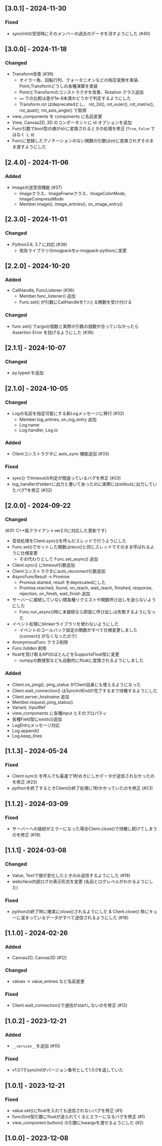 ## [3.0.1] - 2024-11-30
### Fixed
* syncInitの受信時にそのメンバーの過去のデータを消すようにした (#40)

## [3.0.0] - 2024-11-18
### Changed
* Transform改善 (#39)
    * オイラー角、回転行列、クォータニオンなどの相互変換を実装、Point,Transformどうしの各種演算を実装
    * PointとTransformのコンストラクタを改善、Rotation クラス追加
    * `==` での比較は差が1e-8未満かどうかで判定するようにした
    * Transform.rot はdeprecatedとし、 rot_2d(), rot_euler(), rot_matrix(), rot_quat(), rot_axis_angle() で取得
* view_components を components に名前変更
* View, Canvas2D, 3D のコンポーネントに id オプションを追加
* Func引数でbool型の値がstrに変換されるときの処理を修正 (`True`, `False` ではなく `1`, `0`)
* Funcに登録したアノテーションのない関数の引数はstrに変換されずそのまま渡すようにした

## [2.4.0] - 2024-11-06
### Added
* Imageの送受信機能 (#37)
    * Imageクラス、ImageFrameクラス、ImageColorMode, ImageCompressMode
    * Member.image(), image_entries(), on_image_entry()

## [2.3.0] - 2024-11-01
### Changed
* Python3.6, 3.7 に対応 (#38)
    * 依存ライブラリのmsgpackをu-msgpack-pythonに変更

## [2.2.0] - 2024-10-20
### Added
* CallHandle, FuncListener (#36)
    * Member.func_listener() 追加
    * Func.set() が引数にCallHandleを1つとる関数を受け付ける
### Changed
* func.set() でargsの個数と実際の引数の個数が合っていなかったら Assertion Error を投げるようにした (#36)

## [2.1.1] - 2024-10-07
### Changed
* py.typed を追加

## [2.1.0] - 2024-10-05
### Changed
* Logの名前を指定可能にする新Logメッセージに移行 (#32)
    * Member.log_entries, on_log_entry 追加
    * Log.name
    * Log.handler, Log.io
### Added
* Clientコンストラクタに auto_sync 機能追加 (#33)
### Fixed
* sync() でtimeoutの判定が間違っているバグを修正 (#33)
* log_handlerがstderrに出力と書いてあったのに実際にはstdoutに出力していたバグ?を修正 (#32)

## [2.0.0] - 2024-09-22
### Changed
(#31: C++版クライアントver2.0に対応した更新です)
* 受信処理をClient.sync()を呼んだスレッドで行うようにした
* Func.set()でセットした関数はrecv()と同じスレッドでそのまま呼ばれるように仕様変更
    * その代わりとして Func.set_async() 追加
* Client.sync() にtimeout引数追加
* Clientコンストラクタにauto_reconnect引数追加
* AsyncFuncResult → Promise
    * Promise.started, result をdeprecatedにした
    * Promise.reached, found, on_reach, wait_reach, finished, response, rejection, on_finish, wait_finish 追加
* サーバーに接続していない間各種リクエストや関数呼び出しを送らないようにした
    * Func.run_async()時に未接続なら即座に呼び出しは失敗するようになった
* イベント処理にblinkerライブラリを使わないようにした
    * イベントのコールバック設定の関数がすべて仕様変更しました (connect() がなくなったので)
* AnonymousFunc クラス削除
* Func.hidden 削除
* floatを受け取るAPIのほとんどをSupportsFloat型に変更
    * numpyの数値型なども自動的にfloatに変換されるようにしました
### Added
* Client.on_ping(), ping_status がClient自身にも使えるようになった
* Client.wait_connection() はSyncInitEndが完了するまで待機するようにした
* Client.server_hostname 追加
* Member.request_ping_status()
* Variant, InputRef
* view_components に各種input とそのプロパティ
* 各種Field型にexists()追加
* LogEntryメッセージ対応
* Log.append()
* Log.keep_lines

## [1.1.3] - 2024-05-24
### Fixed
* Client.sync() を呼んでも最速で1秒おきにしかデータが送信されなかったのを修正 (#23)
* pythonを終了するときClientの終了処理に1秒かかっていたのを修正 (#23)

## [1.1.2] - 2024-03-09
### Fixed
* サーバーへの接続がエラーになった場合Client.close()で待機し続けてしまうのを修正 (#19)

## [1.1.1] - 2024-03-08
### Changed
* Value, Textで値が変化したときのみ送信するようにした (#18)
* webcface内部ログの表示形式を変更 (名前とログレベルがわかるようにした)
### Fixed
* pythonの終了時に確実にclose()されるようにした & Client.close() 時にキューに溜まっているデータがすべて送信されるようにした (#18)

## [1.1.0] - 2024-02-26
### Added
* Canvas2D, Canvas3D (#12)
### Changed
* values → value_entries など名前変更
### Fixed
* Client.wait_connection()で通信がstartしないのを修正 (#12)

## [1.0.2] - 2023-12-21
### Added
* `__version__`を追加 (#10)
### Fixed
* v1.0.1でsyncInitがバージョン番号として1.0.0を返していた

## [1.0.1] - 2023-12-21
### Fixed
* value.set()にfloatを入れても送信されないバグを修正 (#1)
* funcのint型引数にfloatが送られてくるとエラーになるバグを修正 (#1)
* view_component.button() の引数にkwargsを渡せるようにした (#2)

## [1.0.0] - 2023-12-08
